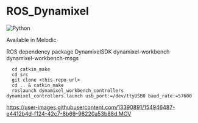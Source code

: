 # ROS_Dynamixel
<img alt="Python" src ="https://img.shields.io/badge/Python-3776AB.svg?&style=for-the-badge&logo=Python&logoColor=white"/>

Available in Melodic

ROS dependency package
DynamixelSDK
dynamixel-workbench
dynamixel-workbench-msgs

```
  cd catkin_make
  cd src
  git clone <this-repo-url>
  cd .. & catkin_make
  roslaunch dynamixel_workbench_controllers dynamixel_controllers.launch usb_port:=/dev/ttyUSB0 baud_rate:=57600  
```

https://user-images.githubusercontent.com/13390891/154946487-e4412b4d-f124-42c7-8b69-98220a53b88d.MOV


